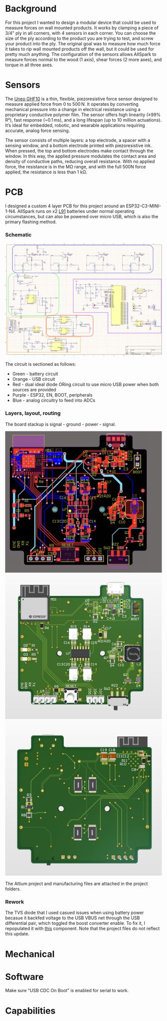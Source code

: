 # Background

For this project I wanted to design a modular device that could be used to measure forces on wall mounted products. It works by clamping a piece of 3/4" ply in all corners, with 4 sensors in each corner. You can choose the size of the ply according to the product you are trying to test, and screw your product into the ply. The original goal was to measure how much force it takes to rip wall mounted products off the wall, but it could be used for pretty much anything. The configuration of the sensors allows AllSpark to measure forces normal to the wood (1 axis), shear forces (2 more axes), and torque in all three axes.

# Sensors

The [Uneo GHF10](https://www.uneotech.com/uploads/product_download/tw/GHF10-500N%20ENG.pdf) is a thin, flexible, piezoresistive force sensor designed to measure applied force from 0 to 500 N. It operates by converting mechanical pressure into a change in electrical resistance using a proprietary conductive polymer film. The sensor offers high linearity (≥99% R²), fast response (~0.1 ms), and a long lifespan (up to 10 million actuations). It’s ideal for embedded, robotic, and wearable applications requiring accurate, analog force sensing.

The sensor consists of multiple layers: a top electrode, a spacer with a sensing window, and a bottom electrode printed with piezoresistive ink. When pressed, the top and bottom electrodes make contact through the window. In this way, the applied pressure modulates the contact area and density of conductive paths, reducing overall resistance. With no applied force, the resistance is in the MΩ range, and with the full 500N force applied, the resistance is less than 1 kΩ. 

# PCB

I designed a custom 4 layer PCB for this project around an ESP32-C3-MINI-1-N4. AllSpark runs on x2 [L91](https://data.energizer.com/pdfs/l91.pdf) batteries under normal operating circumstances, but can also be powered over micro USB, which is also the primary flashing method. 

### Schematic

![](images/schematic_colour.png)

The circuit is sectioned as follows: 
- Green - battery circuit
- Orange - USB circuit
- Red - dual ideal diode ORing circuit to use micro USB power when both sources are provided
- Purple - ESP32, EN, BOOT, peripherals
- Blue - analog circuitry to feed into ADCs

### Layers, layout, routing

The board stackup is signal - ground - power - signal. 

![](images/full_layout.png)
![](images/PCB_Top_3D.jpg)
![](images/PCB_Bot_3D.jpg)

The Altium project and manufacturing files are attached in the project folders. 

### Rework

The TVS diode that I used casued issues when using battery power becasue it backfed voltage to the USB VBUS net through the USB differential pair, which toggled the boost converter enable. To fix it, I repopulated it with [this](https://www.ti.com/lit/ds/symlink/tpd2e2u06.pdf?HQS=dis-dk-null-digikeymode-dsf-pf-null-wwe&ts=1750318743440&ref_url=https%253A%252F%252Fwww.ti.com%252Fgeneral%252Fdocs%252Fsuppproductinfo.tsp%253FdistId%253D10%2526gotoUrl%253Dhttps%253A%252F%252Fwww.ti.com%252Flit%252Fgpn%252Ftpd2e2u06) component. Note that the project files do not reflect this update.

# Mechanical

# Software 

Make sure "USB CDC On Boot" is enabled for serial to work. 

# Capabilities
